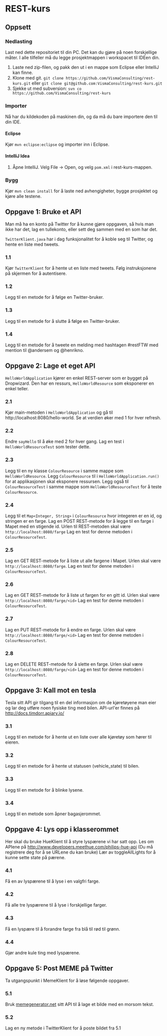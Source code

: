 # REST-kurs

## Oppsett

### Nedlasting
Last ned dette repositoriet til din PC. Det kan du gjøre på noen forskjellige måter. I alle tilfeller må du legge prosjektmappen i workspacet til IDEen din.

1. Laste ned zip-filen, og pakk den ut i en mappe som Eclipse eller IntelliJ kan finne.
1. Klone med git. `git clone https://github.com/VismaConsulting/rest-kurs.git` eller `git clone git@github.com:VismaConsulting/rest-kurs.git`
1. Sjekke ut med subversion: `svn co https://github.com/VismaConsulting/rest-kurs`

### Importer
Nå har du kildekoden på maskinen din, og da må du bare importere den til din IDE.

#### Eclipse
Kjør `mvn eclipse:eclipse` og importer inn i Eclipse.

#### IntelliJ Idea
1. Åpne IntelliJ. Velg File -> Open, og velg `pom.xml` i rest-kurs-mappen.

### Bygg
Kjør `mvn clean install` for å laste ned avhengigheter, bygge prosjektet og kjøre alle testene.

## Oppgave 1: Bruke et API
Man må ha en konto på Twitter for å kunne gjøre oppgaven, så hvis man ikke har det, lag en tullekonto, eller sett deg sammen med en som har det.

`TwitterKlient.java` har i dag funksjonalitet for å koble seg til Twitter, og hente en liste med tweets.

### 1.1
Kjør `TwitterKlient` for å hente ut en liste med tweets. Følg instruksjonene på skjermen for å autentisere.

### 1.2
Legg til en metode for å følge en Twitter-bruker.

### 1.3
Legg til en metode for å slutte å følge en Twitter-bruker.

### 1.4
Legg til en metode for å tweete en melding med hashtagen #restFTW med mention til @andersem og @henrikno.


## Oppgave 2: Lage et eget API
`HelloWorldApplication` kjører en enkel REST-server som er bygget på Dropwizard. Den har en ressurs, `HelloWorldResource` som eksponerer en enkel teller.

### 2.1
Kjør main-metoden i `HelloWorldApplication` og gå til http://localhost:8080/hello-world. Se at verdien øker med 1 for hver refresh.

### 2.2
Endre `sayHello` til å øke med 2 for hver gang. Lag en test i `HelloWorldResourceTest` som tester dette.

### 2.3
Legg til en ny klasse `ColourResource` i samme mappe som `HelloWorldResource`. Legg `ColourResource` til i `HelloWorldApplication.run()` for at applikasjonen skal eksponere ressursen.
Legg også til `ColourResourceTest` i samme mappe som `HelloWorldResourceTest` for å teste `ColourResource`.

### 2.4
Legg til et `Map<Integer, String>` i `ColourResource` hvor integeren er en id, og stringen er en farge.
Lag en POST REST-metode for å legge til en farge i Mapet med en stigende id. Urlen til REST-metoden skal være `http://localhost:8080/farge`
Lag en test for denne metoden i `ColourResourceTest`.

### 2.5
Lag en GET REST-metode for å liste ut alle fargene i Mapet. Urlen skal være `http://localhost:8080/farge`.
Lag en test for denne metoden i `ColourResourceTest`.

### 2.6
Lag en GET REST-metode for å liste ut fargen for en gitt id. Urlen skal være `http://localhost:8080/farge/<id>`
Lag en test for denne metoden i `ColourResourceTest`.

### 2.7
Lag en PUT REST-metode for å endre en farge. Urlen skal være `http://localhost:8080/farge/<id>`
Lag en test for denne metoden i `ColourResourceTest`.

### 2.8
Lag en DELETE REST-metode for å slette en farge. Urlen skal være `http://localhost:8080/farge/<id>`
Lag en test for denne metoden i `ColourResourceTest`.

## Oppgave 3: Kall mot en tesla
Tesla sitt API gir tilgang til en del informasjon om de kjøretøyene man eier og lar deg utføre noen fysiske ting med bilen.
API-url'er finnes på http://docs.timdorr.apiary.io/

### 3.1
Legg til en metode for å hente ut en liste over alle kjøretøy som hører til eieren.

### 3.2
Legg til en metode for å hente ut statusen (vehicle_state) til bilen.

### 3.3
Legg til en metode for å blinke lysene.

### 3.4
Legg til en metode som åpner bagasjerommet.

## Oppgave 4: Lys opp i klasserommet
Her skal du bruke HueKlient til å styre lyspærene vi har satt opp.
Les om APIene på http://www.developers.meethue.com/philips-hue-api (Du må registrere deg for å se URLene du kan bruke)
Lær av toggleAllLights for å kunne sette state på pærene.

### 4.1
Få en av lyspærene til å lyse i en valgfri farge.

### 4.2
Få alle tre lyspærene til å lyse i forskjellige farger.

### 4.3
Få en lyspære til å forandre farge fra blå til rød til grønn.

### 4.4
Gjør andre kule ting med lyspærene.

## Oppgave 5: Post MEME på Twitter

Ta utgangspunkt i MemeKlient for å løse følgende oppgaver.

### 5.1
Bruk [memegenerator.net](http://version1.api.memegenerator.net/) sitt API til å lage et bilde med en morsom tekst.

### 5.2
Lag en ny metode i TwitterKlient for å poste bildet fra 5.1
